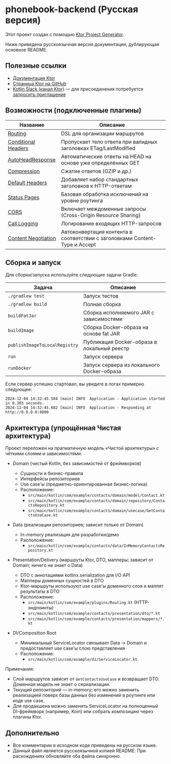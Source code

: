 # phonebook-backend (Русская версия)

Этот проект создан с помощью [Ktor Project Generator](https://start.ktor.io).

Ниже приведена русскоязычная версия документации, дублирующая основное README.

## Полезные ссылки

- [Документация Ktor](https://ktor.io/docs/home.html)
- [Страница Ktor на GitHub](https://github.com/ktorio/ktor)
- [Kotlin Slack (канал Ktor)](https://app.slack.com/client/T09229ZC6/C0A974TJ9) — для присоединения потребуется [запросить приглашение](https://surveys.jetbrains.com/s3/kotlin-slack-sign-up)

## Возможности (подключенные плагины)

| Название                                                             | Описание                                                                                 |
|---------------------------------------------------------------------|------------------------------------------------------------------------------------------|
| [Routing](https://start.ktor.io/p/routing)                          | DSL для организации маршрутов                                                            |
| [Conditional Headers](https://start.ktor.io/p/conditional-headers)  | Пропускает тело ответа при валидных заголовках ETag/LastModified                         |
| [AutoHeadResponse](https://start.ktor.io/p/auto-head-response)      | Автоматические ответы на HEAD на основе уже определённых GET                             |
| [Compression](https://start.ktor.io/p/compression)                  | Сжатие ответов (GZIP и др.)                                                              |
| [Default Headers](https://start.ktor.io/p/default-headers)          | Добавляет набор стандартных заголовков к HTTP-ответам                                    |
| [Status Pages](https://start.ktor.io/p/status-pages)                | Базовая обработка исключений на уровне роутинга                                          |
| [CORS](https://start.ktor.io/p/cors)                                | Включает междоменные запросы (Cross-Origin Resource Sharing)                             |
| [Call Logging](https://start.ktor.io/p/call-logging)                | Логирование входящих HTTP-запросов                                                       |
| [Content Negotiation](https://start.ktor.io/p/content-negotiation)  | Автоконвертация контента в соответствии с заголовками Content-Type и Accept              |

## Сборка и запуск

Для сборки/запуска используйте следующие задачи Gradle:

| Задача                          | Описание                                                                 |
|---------------------------------|--------------------------------------------------------------------------|
| `./gradlew test`                | Запуск тестов                                                            |
| `./gradlew build`               | Полная сборка                                                            |
| `buildFatJar`                   | Сборка исполняемого JAR с зависимостями                                  |
| `buildImage`                    | Сборка Docker-образа на основе fat JAR                                   |
| `publishImageToLocalRegistry`   | Публикация Docker-образа в локальный реестр                              |
| `run`                           | Запуск сервера                                                           |
| `runDocker`                     | Запуск сервера из локального Docker-образа                               |

Если сервер успешно стартовал, вы увидите в логах примерно следующее:

```
2024-12-04 14:32:45.584 [main] INFO  Application - Application started in 0.303 seconds.
2024-12-04 14:32:45.682 [main] INFO  Application - Responding at http://0.0.0.0:8080
```

## Архитектура (упрощённая Чистая архитектура)

Проект переложен на прагматичную модель «Чистой архитектуры» с чёткими слоями и зависимостями:

- Domain (чистый Kotlin, без зависимостей от фреймворков)
  - Сущности и бизнес-правила
  - Интерфейсы репозиториев
  - Use case'ы (предметно-ориентированная бизнес-логика)
  - Расположение:
    - `src/main/kotlin/com/example/contacts/domain/model/Contact.kt`
    - `src/main/kotlin/com/example/contacts/domain/repository/ContactsRepository.kt`
    - `src/main/kotlin/com/example/contacts/domain/usecase/GetContactsUseCase.kt`

- Data (реализации репозиториев; зависит только от Domain)
  - In-memory реализация для разработки/демо
  - Расположение:
    - `src/main/kotlin/com/example/contacts/data/InMemoryContactsRepository.kt`

- Presentation/Delivery (маршруты Ktor, DTO, мапперы; зависит от Domain; ничего не знает о Data)
  - DTO с аннотациями kotlinx.serialization для I/O API
  - Мапперы доменных сущностей в DTO
  - Ktor-маршруты используют use case'ы доменного слоя и маппят результаты в DTO
  - Расположение:
    - `src/main/kotlin/com/example/plugins/Routing.kt` (HTTP-эндпоинты)
    - `src/main/kotlin/com/example/contacts/presentation/dto/*.kt`
    - `src/main/kotlin/com/example/contacts/presentation/mappers/*.kt`

- DI/Composition Root
  - Минимальный ServiceLocator связывает Data -> Domain и предоставляет use case'ы слою представления
  - Расположение:
    - `src/main/kotlin/com/example/di/ServiceLocator.kt`

Примечания:
- Слой маршрутов зависит от `GetContactsUseCase` и возвращает DTO. Доменная модель не знает о сериализации.
- Текущий репозиторий — in-memory; его можно заменить реализацией поверх базы данных без изменений в роутинге или коде use case.
- Для продакшена можно заменить ServiceLocator на полноценный DI-фреймворк (например, Koin) или собрать композицию через плагины Ktor.

## Дополнительно

- Все комментарии в исходном коде приведены на русском языке.
- Данный файл является русскоязычной копией README. При расхождениях обновляйте оба файла синхронно.